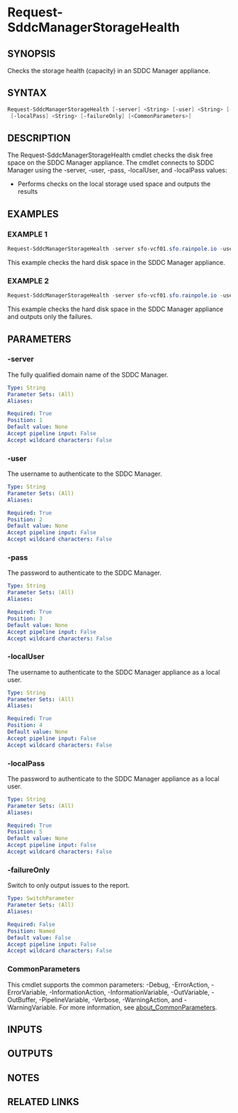 # Request-SddcManagerStorageHealth

## SYNOPSIS

Checks the storage health (capacity) in an SDDC Manager appliance.

## SYNTAX

```powershell
Request-SddcManagerStorageHealth [-server] <String> [-user] <String> [-pass] <String> [-localUser] <String>
 [-localPass] <String> [-failureOnly] [<CommonParameters>]
```

## DESCRIPTION

The Request-SddcManagerStorageHealth cmdlet checks the disk free space on the SDDC Manager appliance.
The cmdlet connects to SDDC Manager using the -server, -user, -pass, -localUser, and -localPass values:

- Performs checks on the local storage used space and outputs the results

## EXAMPLES

### EXAMPLE 1

```powershell
Request-SddcManagerStorageHealth -server sfo-vcf01.sfo.rainpole.io -user admin@local -pass VMw@re1!VMw@re1! -localUser vcf -localPass VMw@re1!
```

This example checks the hard disk space in the SDDC Manager appliance.

### EXAMPLE 2

```powershell
Request-SddcManagerStorageHealth -server sfo-vcf01.sfo.rainpole.io -user admin@local -pass VMw@re1!VMw@re1! -localUser vcf -localPass VMw@re1! -failureOnly
```

This example checks the hard disk space in the SDDC Manager appliance and outputs only the failures.

## PARAMETERS

### -server

The fully qualified domain name of the SDDC Manager.

```yaml
Type: String
Parameter Sets: (All)
Aliases:

Required: True
Position: 1
Default value: None
Accept pipeline input: False
Accept wildcard characters: False
```

### -user

The username to authenticate to the SDDC Manager.

```yaml
Type: String
Parameter Sets: (All)
Aliases:

Required: True
Position: 2
Default value: None
Accept pipeline input: False
Accept wildcard characters: False
```

### -pass

The password to authenticate to the SDDC Manager.

```yaml
Type: String
Parameter Sets: (All)
Aliases:

Required: True
Position: 3
Default value: None
Accept pipeline input: False
Accept wildcard characters: False
```

### -localUser

The username to authenticate to the SDDC Manager appliance as a local user.

```yaml
Type: String
Parameter Sets: (All)
Aliases:

Required: True
Position: 4
Default value: None
Accept pipeline input: False
Accept wildcard characters: False
```

### -localPass

The password to authenticate to the SDDC Manager appliance as a local user.

```yaml
Type: String
Parameter Sets: (All)
Aliases:

Required: True
Position: 5
Default value: None
Accept pipeline input: False
Accept wildcard characters: False
```

### -failureOnly

Switch to only output issues to the report.

```yaml
Type: SwitchParameter
Parameter Sets: (All)
Aliases:

Required: False
Position: Named
Default value: False
Accept pipeline input: False
Accept wildcard characters: False
```

### CommonParameters

This cmdlet supports the common parameters: -Debug, -ErrorAction, -ErrorVariable, -InformationAction, -InformationVariable, -OutVariable, -OutBuffer, -PipelineVariable, -Verbose, -WarningAction, and -WarningVariable. For more information, see [about_CommonParameters](http://go.microsoft.com/fwlink/?LinkID=113216).

## INPUTS

## OUTPUTS

## NOTES

## RELATED LINKS
